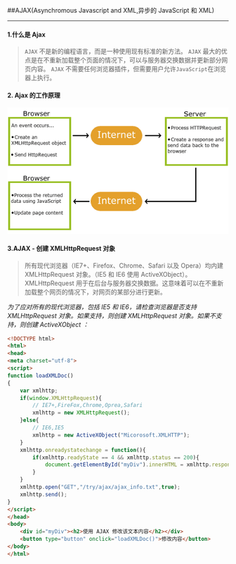 ##AJAX(Asynchromous Javascript and XML,异步的 JavaScript 和 XML)

***

#### 1.什么是 Ajax
>`AJAX` 不是新的编程语言，而是一种使用现有标准的新方法。
`AJAX` 最大的优点是在不重新加载整个页面的情况下，可以与服务器交换数据并更新部分网页内容。
`AJAX` 不需要任何浏览器插件，但需要用户允许`JavaScript`在浏览器上执行。

#### 2. Ajax 的工作原理
![ajax的工作原理](/img/ajax的工作原理.gif)

#### 3.AJAX - 创建 XMLHttpRequest 对象
>所有现代浏览器（IE7+、Firefox、Chrome、Safari 以及 Opera）均内建 XMLHttpRequest 对象。（IE5 和 IE6 使用 ActiveXObject）。
XMLHttpRequest 用于在后台与服务器交换数据。这意味着可以在不重新加载整个网页的情况下，对网页的某部分进行更新。

*为了应对所有的现代浏览器，包括 IE5 和 IE6，请检查浏览器是否支持 XMLHttpRequest 对象。如果支持，则创建 XMLHttpRequest 对象。如果不支持，则创建 ActiveXObject ：*

```html
<!DOCTYPE html>
<html>
<head>
<meta charset="utf-8">
<script>
function loadXMLDoc()
{
	var xmlhttp;
    if(window.XMLHttpRequest){
        // IE7+,FireFox,Chrome,Oprea,Safari
        xmlhttp = new XMLHttpRequest();
    }else{
        // IE6,IE5 
        xmlhttp = new ActiveXObject("Micorosoft.XMLHTTP");
    }
    xmlhttp.onreadystatechange = function(){
        if(xmlhttp.readyState == 4 && xmlhttp.status == 200){
            document.getElementById("myDiv").innerHTML = xmlhttp.responseText;
        }
    }
    xmlhttp.open("GET","/try/ajax/ajax_info.txt",true);
    xmlhttp.send();
}
</script>
</head>
<body>
    <div id="myDiv"><h2>使用 AJAX 修改该文本内容</h2></div>
    <button type="button" onclick="loadXMLDoc()">修改内容</button>
</body>
</html>
```
